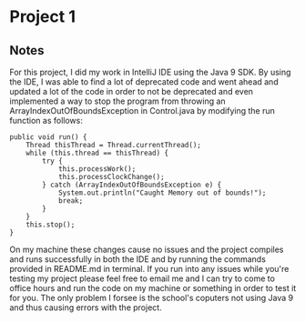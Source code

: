 # Project 1

## Notes

For this project, I did my work in IntelliJ IDE using the Java 9 SDK. 
By using the IDE, I was able to find a lot of deprecated code and went 
ahead and updated a lot of the code in order to not be deprecated and 
even implemented a way to stop the program from throwing an 
ArrayIndexOutOfBoundsException in Control.java by modifying the run 
function as follows:

```
public void run() {
    Thread thisThread = Thread.currentThread();
    while (this.thread == thisThread) {
        try {
            this.processWork();
            this.processClockChange();
        } catch (ArrayIndexOutOfBoundsException e) {
            System.out.println("Caught Memory out of bounds!");
            break;
        }
    }
    this.stop();
}
```

On my machine these changes cause no issues and the project compiles and 
runs successfully in both the IDE and by running the commands provided in
 README.md in terminal. If you run into any issues while you're testing my 
 project please feel free to email me and I can try to come to office hours 
 and run the code on my machine or something in order to test it for you. 
 The only problem I forsee is the school's coputers not using Java 9 and 
 thus causing errors with the project.